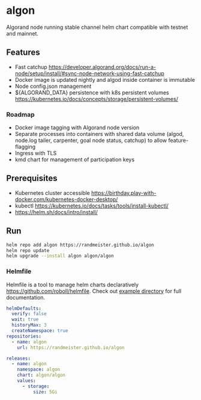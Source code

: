 # algon
 
Algorand node running stable channel helm chart compatible with testnet and mainnet.

## Features

- Fast catchup https://developer.algorand.org/docs/run-a-node/setup/install/#sync-node-network-using-fast-catchup
- Docker image is updated nightly and algod inside container is immutable  
- Node config.json management
- ${ALGORAND_DATA} persistence with k8s persistent volumes https://kubernetes.io/docs/concepts/storage/persistent-volumes/

### Roadmap

- Docker image tagging with Algorand node version
- Separate processes into containers with shared data volume (algod, node.log tailer, carpenter, goal node status, catchup) to allow feature-flagging
- Ingress with TLS
- kmd chart for management of participation keys

## Prerequisites

- Kubernetes cluster accessible https://birthday.play-with-docker.com/kubernetes-docker-desktop/
- kubectl https://kubernetes.io/docs/tasks/tools/install-kubectl/
- https://helm.sh/docs/intro/install/

## Run 

```sh
helm repo add algon https://randmeister.github.io/algon
helm repo update
helm upgrade --install algon algon/algon
```

### Helmfile

Helmfile is a tool to manage helm charts declaratively https://github.com/roboll/helmfile. Check out [example directory](./example) for full documentation.

```yaml
helmDefaults:
  verify: false
  wait: true
  historyMax: 3
  createNamespace: true
repositories:
  - name: algon
    url: https://randmeister.github.io/algon

releases:
  - name: algon
    namespace: algon
    chart: algon/algon
    values:
      - storage:
          size: 5Gi
```
